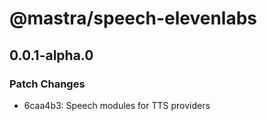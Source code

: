 # @mastra/speech-elevenlabs

## 0.0.1-alpha.0

### Patch Changes

- 6caa4b3: Speech modules for TTS providers
